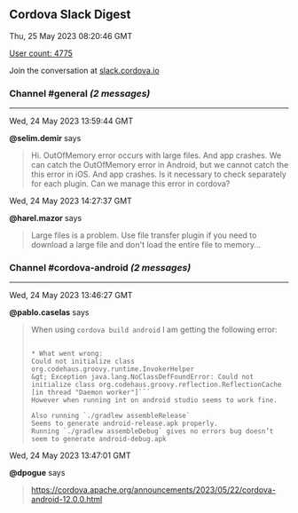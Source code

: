 ## Cordova Slack Digest
Thu, 25 May 2023 08:20:46 GMT

[User count: 4775](https://cordova.slack.com/)


Join the conversation at [slack.cordova.io](http://slack.cordova.io/)

### __Channel #general__ _(2 messages)_
---

Wed, 24 May 2023 13:59:44 GMT

__@selim.demir__ says 
> Hi. OutOfMemory error occurs with large files. And app crashes. We can catch the OutOfMemory error in Android, but we cannot catch the this error in iOS. And app crashes. Is it  necessary to check separately for each plugin. Can we manage this error in cordova?
> 

Wed, 24 May 2023 14:27:37 GMT

__@harel.mazor__ says 
> Large files is a problem. Use file transfer plugin if you need to download a large file and don't load the entire file to memory...
> 

### __Channel #cordova-android__ _(2 messages)_
---

Wed, 24 May 2023 13:46:27 GMT

__@pablo.caselas__ says 
> When using `cordova build android` I am getting the following error:
> 
> ```FAILURE: Build failed with an exception.
> 
> * What went wrong:
> Could not initialize class org.codehaus.groovy.runtime.InvokerHelper
> &gt; Exception java.lang.NoClassDefFoundError: Could not initialize class org.codehaus.groovy.reflection.ReflectionCache [in thread "Daemon worker"]```
> However when running int on android studio seems to work fine.
> 
> Also running `./gradlew assembleRelease`
> Seems to generate android-release.apk properly.
> Running `./gradlew assembleDebug` gives no errors bug doesn’t seem to generate android-debug.apk
> 

Wed, 24 May 2023 13:47:01 GMT

__@dpogue__ says 
> <https://cordova.apache.org/announcements/2023/05/22/cordova-android-12.0.0.html>
> 
